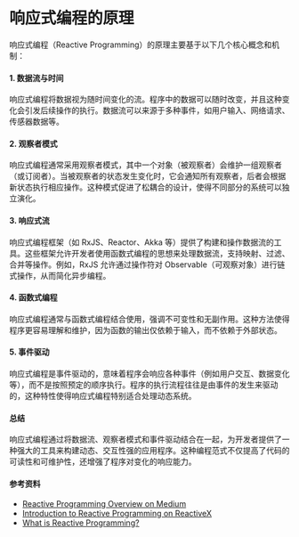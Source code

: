 # 响应式编程的原理

响应式编程（Reactive Programming）的原理主要基于以下几个核心概念和机制：

#### 1. 数据流与时间

响应式编程将数据视为随时间变化的流。程序中的数据可以随时改变，并且这种变化会引发后续操作的执行。数据流可以来源于多种事件，如用户输入、网络请求、传感器数据等。

#### 2. 观察者模式

响应式编程通常采用观察者模式，其中一个对象（被观察者）会维护一组观察者（或订阅者）。当被观察者的状态发生变化时，它会通知所有观察者，后者会根据新状态执行相应操作。这种模式促进了松耦合的设计，使得不同部分的系统可以独立演化。

#### 3. 响应式流

响应式编程框架（如 RxJS、Reactor、Akka 等）提供了构建和操作数据流的工具。这些框架允许开发者使用函数式编程的思想来处理数据流，支持映射、过滤、合并等操作。例如，RxJS 允许通过操作符对 Observable（可观察对象）进行链式操作，从而简化异步编程。

#### 4. 函数式编程

响应式编程通常与函数式编程结合使用，强调不可变性和无副作用。这种方法使得程序更容易理解和维护，因为函数的输出仅依赖于输入，而不依赖于外部状态。

#### 5. 事件驱动

响应式编程是事件驱动的，意味着程序会响应各种事件（例如用户交互、数据变化等），而不是按照预定的顺序执行。程序的执行流程往往是由事件的发生来驱动的，这种特性使得响应式编程特别适合处理动态系统。

#### 总结

响应式编程通过将数据流、观察者模式和事件驱动结合在一起，为开发者提供了一种强大的工具来构建动态、交互性强的应用程序。这种编程范式不仅提高了代码的可读性和可维护性，还增强了程序对变化的响应能力。

#### 参考资料

* [Reactive Programming Overview on Medium](https://medium.com/swlh/reactive-programming-an-overview-70a79e70d91e)
* [Introduction to Reactive Programming on ReactiveX](https://reactivex.io/intro.html)
* [What is Reactive Programming?](https://martinfowler.com/articles/reactive.html)

